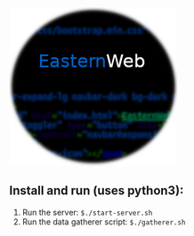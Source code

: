 

![EasternWeb](logo.png "EasternWeb")








Install and run (uses python3):
----------------

1. Run the server: `$./start-server.sh`
2. Run the data gatherer script: `$./gatherer.sh`

